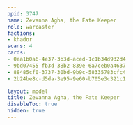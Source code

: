 ```yaml
---
ppid: 3747
name: Zevanna Agha, the Fate Keeper
role: warcaster
factions:
- khador
scans: 4
cards:
- 0ea1b0a6-4e37-3b3d-aced-1c1b34d932d4
- 9bd07455-fb3d-38b2-839e-6a7ceb0a4637
- 88485cf0-3737-30bd-9b9c-58335783cfc4
- 2b24be8c-d5da-3e95-9e60-b705e3c321c1

layout: model
title: Zevanna Agha, the Fate Keeper
disableToc: true
hidden: true
---
```

